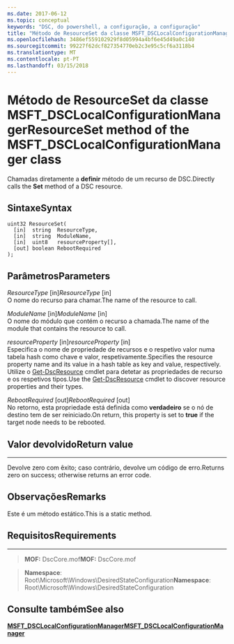 ```yaml
---
ms.date: 2017-06-12
ms.topic: conceptual
keywords: "DSC, do powershell, a configuração, a configuração"
title: "Método de ResourceSet da classe MSFT_DSCLocalConfigurationManager"
ms.openlocfilehash: 3486ef559102929f8d05994a4bf6e45d49a0c140
ms.sourcegitcommit: 99227f62dcf827354770eb2c3e95c5cf6a3118b4
ms.translationtype: MT
ms.contentlocale: pt-PT
ms.lasthandoff: 03/15/2018
---
```

# <a name="resourceset-method-of-the-msftdsclocalconfigurationmanager-class"></a><span data-ttu-id="ff668-103">Método de ResourceSet da classe MSFT_DSCLocalConfigurationManager</span><span class="sxs-lookup"><span data-stu-id="ff668-103">ResourceSet method of the MSFT_DSCLocalConfigurationManager class</span></span>

<span data-ttu-id="ff668-104">Chamadas diretamente a **definir** método de um recurso de DSC.</span><span class="sxs-lookup"><span data-stu-id="ff668-104">Directly calls the **Set** method of a DSC resource.</span></span>

<a name="syntax"></a><span data-ttu-id="ff668-105">Sintaxe</span><span class="sxs-lookup"><span data-stu-id="ff668-105">Syntax</span></span>
------

```mof
uint32 ResourceSet(
  [in]  string  ResourceType,
  [in]  string  ModuleName,
  [in]  uint8   resourceProperty[],
  [out] boolean RebootRequired
);
```

<a name="parameters"></a><span data-ttu-id="ff668-106">Parâmetros</span><span class="sxs-lookup"><span data-stu-id="ff668-106">Parameters</span></span>
----------

<span data-ttu-id="ff668-107">*ResourceType* \[in\]</span><span class="sxs-lookup"><span data-stu-id="ff668-107">*ResourceType* \[in\]</span></span>  
<span data-ttu-id="ff668-108">O nome do recurso para chamar.</span><span class="sxs-lookup"><span data-stu-id="ff668-108">The name of the resource to call.</span></span>

<span data-ttu-id="ff668-109">*ModuleName* \[in\]</span><span class="sxs-lookup"><span data-stu-id="ff668-109">*ModuleName* \[in\]</span></span>  
<span data-ttu-id="ff668-110">O nome do módulo que contém o recurso a chamada.</span><span class="sxs-lookup"><span data-stu-id="ff668-110">The name of the module that contains the resource to call.</span></span>

<span data-ttu-id="ff668-111">*resourceProperty* \[in\]</span><span class="sxs-lookup"><span data-stu-id="ff668-111">*resourceProperty* \[in\]</span></span>  
<span data-ttu-id="ff668-112">Especifica o nome de propriedade de recursos e o respetivo valor numa tabela hash como chave e valor, respetivamente.</span><span class="sxs-lookup"><span data-stu-id="ff668-112">Specifies the resource property name and its value in a hash table as key and value, respectively.</span></span> <span data-ttu-id="ff668-113">Utilize o [Get-DscResource](https://technet.microsoft.com/library/dn521625.aspx) cmdlet para detetar as propriedades de recurso e os respetivos tipos.</span><span class="sxs-lookup"><span data-stu-id="ff668-113">Use the [Get-DscResource](https://technet.microsoft.com/library/dn521625.aspx) cmdlet to discover resource properties and their types.</span></span>

<span data-ttu-id="ff668-114">*RebootRequired* \[out\]</span><span class="sxs-lookup"><span data-stu-id="ff668-114">*RebootRequired* \[out\]</span></span>  
<span data-ttu-id="ff668-115">No retorno, esta propriedade está definida como **verdadeiro** se o nó de destino tem de ser reiniciado.</span><span class="sxs-lookup"><span data-stu-id="ff668-115">On return, this property is set to **true** if the target node needs to be rebooted.</span></span>

## <a name="return-value"></a><span data-ttu-id="ff668-116">Valor devolvido</span><span class="sxs-lookup"><span data-stu-id="ff668-116">Return value</span></span>
------------

<span data-ttu-id="ff668-117">Devolve zero com êxito; caso contrário, devolve um código de erro.</span><span class="sxs-lookup"><span data-stu-id="ff668-117">Returns zero on success; otherwise returns an error code.</span></span>

## <a name="remarks"></a><span data-ttu-id="ff668-118">Observações</span><span class="sxs-lookup"><span data-stu-id="ff668-118">Remarks</span></span>

<span data-ttu-id="ff668-119">Este é um método estático.</span><span class="sxs-lookup"><span data-stu-id="ff668-119">This is a static method.</span></span>

## <a name="requirements"></a><span data-ttu-id="ff668-120">Requisitos</span><span class="sxs-lookup"><span data-stu-id="ff668-120">Requirements</span></span>
------------
><span data-ttu-id="ff668-121">**MOF:** DscCore.mof</span><span class="sxs-lookup"><span data-stu-id="ff668-121">**MOF:** DscCore.mof</span></span>

><span data-ttu-id="ff668-122">**Namespace**: Root\Microsoft\Windows\DesiredStateConfiguration</span><span class="sxs-lookup"><span data-stu-id="ff668-122">**Namespace**: Root\Microsoft\Windows\DesiredStateConfiguration</span></span>


## <a name="see-also"></a><span data-ttu-id="ff668-123">Consulte também</span><span class="sxs-lookup"><span data-stu-id="ff668-123">See also</span></span>


[<span data-ttu-id="ff668-124">**MSFT_DSCLocalConfigurationManager**</span><span class="sxs-lookup"><span data-stu-id="ff668-124">**MSFT_DSCLocalConfigurationManager**</span></span>](msft-dsclocalconfigurationmanager.md)

 

 



